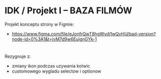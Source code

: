 # IDK / Projekt I – BAZA FILMÓW
Projekt konceptu strony w Figmie:
- https://www.figma.com/file/eJonfrQwT8hgWydj1wQvHU/bad-version?node-id=0%3A1&t=jvM7d9w6EuignGYk-1
#
Rezygnuje z:
- zmiany ikon podczas uzywania kotwic
- customowego wygladu selectow i optionow
